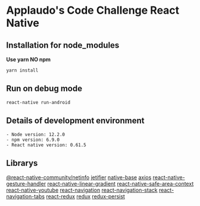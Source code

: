 # Applaudo's Code Challenge React Native

## Installation for node_modules
**Use yarn NO npm**
```
yarn install
```

## Run on debug mode
```
react-native run-android
```

## Details of development environment
```
- Node version: 12.2.0
- npm version: 6.9.0
- React native version: 0.61.5

```
## Librarys

[@react-native-community/netinfo](https://github.com/react-native-community/react-native-netinfo)
[jetifier](https://github.com/mikehardy/jetifier#readme)
[native-base](https://github.com/GeekyAnts/NativeBase)
[axios](https://github.com/axios/axios)
[react-native-gesture-handler](https://github.com/software-mansion/react-native-gesture-handler)
[react-native-linear-gradient](https://github.com/react-native-community/react-native-linear-gradient)
[react-native-safe-area-context](https://github.com/th3rdwave/react-native-safe-area-context#readme)
[react-native-youtube](https://github.com/inProgress-team/react-native-youtube)
[react-navigation](https://github.com/react-navigation/react-navigation)
[react-navigation-stack](https://github.com/react-navigation/stack)
[react-navigation-tabs](https://github.com/react-navigation/tabs)
[react-redux](https://github.com/reduxjs/react-redux)
[redux](https://github.com/reduxjs/redux)
[redux-persist](https://github.com/rt2zz/redux-persist)
